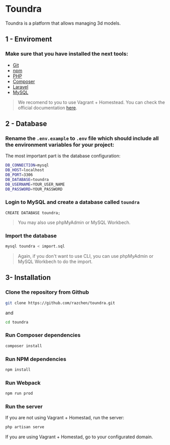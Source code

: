 # Toundra

Toundra is a platform that allows managing 3d models.

## 1 - Enviroment

### Make sure that you have installed the next tools:
* [Git](https://git-scm.com/downloads)
* [npm](https://www.npmjs.com/get-npm)
* [PHP](https://www.php.net/downloads.php)
* [Composer](https://getcomposer.org/download/)
* [Laravel](https://laravel.com/docs/5.8)
* [MySQL](https://www.mysql.com/downloads/)

>We recomend to you to use Vagrant + Homestead. You can check the official documentation [here](https://laravel.com/docs/5.8/homestead).
## 2 - Database

### Rename the `.env.example` to `.env` file which should include all the environment variables for your project: 

The most important part is the database configuration:

```bash
DB_CONNECTION=mysql
DB_HOST=localhost
DB_PORT=3306
DB_DATABASE=toundra
DB_USERNAME=YOUR_USER_NAME
DB_PASSWORD=YOUR_PASSWORD
```

### Login to MySQL and create a database called `toundra`

```mysql
CREATE DATABASE toundra;
```
>You may also use phpMyAdmin or MySQL Workbech.

### Import the database

```bash
mysql toundra < import.sql
```
>Again, if you don't want to use CLI, you can use phpMyAdmin or MySQL Workbech to do the import.
## 3- Installation

### Clone the repository from Github

```bash
git clone https://github.com/razchen/toundra.git
```
and

```bash
cd toundra
```

### Run Composer dependencies 

```bash
composer install
```

### Run NPM dependencies

```bash
npm install
```

### Run Webpack

```bash
npm run prod
```

### Run the server
If you are not using Vagrant + Homestad, run the server:

```bash
php artisan serve
```

If you are using Vagrant + Homestad, go to your configurated domain.